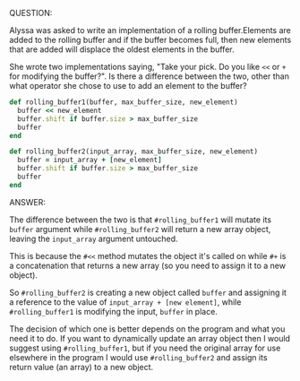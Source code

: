 QUESTION:

Alyssa was asked to write an implementation of a rolling buffer.Elements are
added to the rolling buffer and if the buffer becomes full, then new elements
that are added will displace the oldest elements in the buffer.

She wrote two implementations saying, "Take your pick. Do you like `<<` or `+`
for modifying the buffer?". Is there a difference between the two, other than
what operator she chose to use to add an element to the buffer?

```ruby
def rolling_buffer1(buffer, max_buffer_size, new_element)
  buffer << new_element
  buffer.shift if buffer.size > max_buffer_size
  buffer
end

def rolling_buffer2(input_array, max_buffer_size, new_element)
  buffer = input_array + [new_element]
  buffer.shift if buffer.size > max_buffer_size
  buffer
end
```


ANSWER:

The difference between the two is that `#rolling_buffer1` will mutate its `buffer` argument
while `#rolling_buffer2` will return a new array object, leaving the `input_array` argument
untouched.

This is because the `#<<` method mutates the object it's called on while `#+` is a concatenation
that returns a new array (so you need to assign it to a new object).

So `#rolling_buffer2` is creating a new object called `buffer` and assigning it a reference to
the value of `input_array + [new element]`, while `#rolling_buffer1` is modifying the input,
`buffer` in place.

The decision of which one is better depends on the program and what you need it to do. If you want
to dynamically update an array object then I would suggest using `#rolling_buffer1`, but if you need
the original array for use elsewhere in the program I would use `#rolling_buffer2` and assign its
return value (an array) to a new object.
